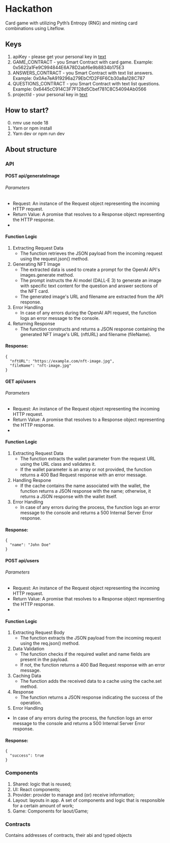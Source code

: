 # Hackathon

Card game with utilizing Pyth’s Entropy (RNG) and minting card combinations using Liteflow.

## Keys

1. apiKey - please get your personal key in [text](https://openai.com/)
2. GAME_CONTRACT - you Smart Contract with card game. Example: 0x5622a1Fe9C994844E6A78D2abf6e9b8834b175E3
3. ANSWERS_CONTRACT - you Smart Contract with text list answers. Example: 0x0Ae7eA919296a279EbCfD2F6F6Cb30a8a128C787
4. QUESTIONS_CONTRACT - you Smart Contract with text list questions. Example: 0x6445cC914C3F7F128d5Cbef781C8C54094Ab0566
5. projectId - your personal key in [text](https://cloud.walletconnect.com/app)

## How to start?

0. nmv use node 18
1. Yarn or npm install
2. Yarn dev or npm run dev

## About structure

### API

#### POST api/generateImage 

###### Parameters
* Request: An instance of the Request object representing the incoming HTTP request.
* Return Value: A promise that resolves to a Response object representing the HTTP response.
* 
#### Function Logic

1. Extracting Request Data 
    - The function retrieves the JSON payload from the incoming request using the request.json() method.
2. Generating NFT Image
    - The extracted data is used to create a prompt for the OpenAI API's images.generate method. 
    - The prompt instructs the AI model (DALL-E 3) to generate an image with specific text content for the question and answer sections of the NFT card.
    - The generated image's URL and filename are extracted from the API response.
3. Error Handling
    - In case of any errors during the OpenAI API request, the function logs an error message to the console.
4. Returning Response
    - The function constructs and returns a JSON response containing the generated NFT image's URL (nftURL) and filename (fileName).

#### Response:
```
{
  "nftURL": "https://example.com/nft-image.jpg",
  "fileName": "nft-image.jpg"
}
```

#### GET api/users 

###### Parameters
* Request: An instance of the Request object representing the incoming HTTP request.
* Return Value: A promise that resolves to a Response object representing the HTTP response.
* 
#### Function Logic

1. Extracting Request Data 
    - The function extracts the wallet parameter from the request URL using the URL class and validates it.
    - If the wallet parameter is an array or not provided, the function returns a 400 Bad Request response with an error message.
2. Handling Respone
    - If the cache contains the name associated with the wallet, the function returns a JSON response with the name; otherwise, it returns a JSON response with the wallet itself.
3. Error Handling
    - In case of any errors during the process, the function logs an error message to the console and returns a 500 Internal Server Error response.

#### Response:
```
{
  "name": "John Doe"
}
```

#### POST api/users 

###### Parameters
* Request: An instance of the Request object representing the incoming HTTP request.
* Return Value: A promise that resolves to a Response object representing the HTTP response.
* 
#### Function Logic

1. Extracting Request Body 
    - The function extracts the JSON payload from the incoming request using the req.json() method.
2. Data Validation
    - The function checks if the required wallet and name fields are present in the payload.
     - If not, the function returns a 400 Bad Request response with an error message.
3. Caching Data
     - The function adds the received data to a cache using the cache.set method.
4. Response
    - The function returns a JSON response indicating the success of the operation.
5. Error Handling
- In case of any errors during the process, the function logs an error message to the console and returns a 500 Internal Server Error response.

#### Response:
```
{
  "success": true
}
```

### Components

1. Shared: logic that is reused;
2. UI: React components;
3. Provider: provider to manage and (or) receive information;
4. Layout: layouts in app. A set of components and logic that is responsible for a certain amount of work;
5. Game: Components for laout/Game;

### Contracts

Contains addresses of contracts, their abi and typed objects
